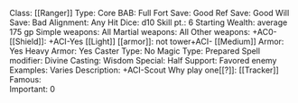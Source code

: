 Class: [[Ranger]]
Type: Core
BAB: Full
Fort Save: Good
Ref Save: Good
Will Save: Bad
Alignment: Any
Hit Dice: d10
Skill pt.: 6
Starting Wealth: average 175 gp
Simple weapons: All
Martial weapons: All
Other weapons: +AC0-
[[Shield]]: +ACI-Yes
[[Light]] [[armor]]:  not tower+ACI-
[[Medium]] Armor: Yes
Heavy Armor: Yes
Caster Type: No
Magic Type: Prepared
Spell modifier: Divine
Casting: Wisdom
Special: Half
Support: Favored enemy
Examples: Varies
Description: +ACI-Scout
Why play one[[?]]:  [[Tracker]]
Famous:  
Important: 0
